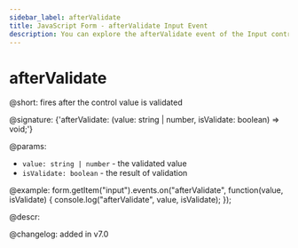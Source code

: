 ```yaml
---
sidebar_label: afterValidate
title: JavaScript Form - afterValidate Input Event 
description: You can explore the afterValidate event of the Input control of Form in the documentation of the DHTMLX JavaScript UI library. Browse developer guides and API reference, try out code examples and live demos, and download a free 30-day evaluation version of DHTMLX Suite.
---
```


# afterValidate

@short: fires after the control value is validated

@signature: {'afterValidate: (value: string | number, isValidate: boolean) => void;'}

@params:
- `value: string | number` - the validated value
- `isValidate: boolean` - the result of validation

@example:
form.getItem("input").events.on("afterValidate", function(value, isValidate) {
    console.log("afterValidate", value, isValidate);
});

@descr:

@changelog: added in v7.0

[comment]: # (@relatedapi: form/api/input/input_validate_method.md)
